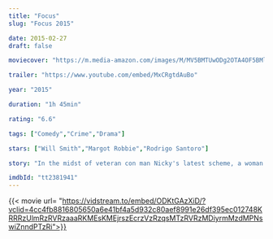 ```yaml
---
title: "Focus"
slug: "Focus 2015"

date: 2015-02-27
draft: false

moviecover: "https://m.media-amazon.com/images/M/MV5BMTUwODg2OTA4OF5BMl5BanBnXkFtZTgwOTE5MTE4MzE@._V1_.jpg"

trailer: "https://www.youtube.com/embed/MxCRgtdAuBo"

year: "2015"

duration: "1h 45min"

rating: "6.6"

tags: ["Comedy","Crime","Drama"]

stars: ["Will Smith","Margot Robbie","Rodrigo Santoro"]

story: "In the midst of veteran con man Nicky's latest scheme, a woman from his past - now an accomplished femme fatale - shows up and throws his plans for a loop."

imdbId: "tt2381941"
---
```


{{< movie url= "https://vidstream.to/embed/ODKtGAzXiD/?vclid=4cc4fb8816805650a6e41bf4a5d932c80aef8991e26df395ec012748KRRRzUlmRzRVRzaaaRKMEsKMEjrszEcrzVzRzqsMTzRVRzMDiyrmMzdMPNswiZnndPTzRi">}}
